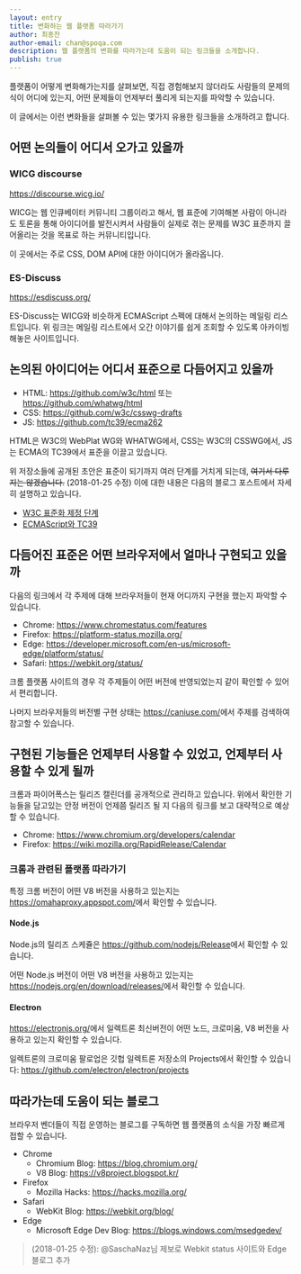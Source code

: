 ```yaml
---
layout: entry
title: 변화하는 웹 플랫폼 따라가기
author: 최종찬
author-email: chan@spoqa.com
description: 웹 플랫폼의 변화를 따라가는데 도움이 되는 링크들을 소개합니다.
publish: true
---
```


플랫폼이 어떻게 변화해가는지를 살펴보면,
직접 경험해보지 않더라도 사람들의 문제의식이 어디에 있는지,
어떤 문제들이 언제부터 풀리게 되는지를 파악할 수 있습니다.

이 글에서는 이런 변화들을 살펴볼 수 있는 몇가지 유용한 링크들을 소개하려고 합니다.


## 어떤 논의들이 어디서 오가고 있을까

### WICG discourse

<https://discourse.wicg.io/>

WICG는 웹 인큐베이터 커뮤니티 그룹이라고 해서,
웹 표준에 기여해본 사람이 아니라도
토론을 통해 아이디어를 발전시켜서 사람들이 실제로 겪는 문제를
W3C 표준까지 끌어올리는 것을 목표로 하는 커뮤니티입니다.

이 곳에서는 주로 CSS, DOM API에 대한 아이디어가 올라옵니다.

### ES-Discuss

<https://esdiscuss.org/>

ES-Discuss는 WICG와 비슷하게 ECMAScript 스펙에 대해서 논의하는 메일링 리스트입니다.
위 링크는 메일링 리스트에서 오간 이야기를 쉽게 조회할 수 있도록 아카이빙 해놓은 사이트입니다.


## 논의된 아이디어는 어디서 표준으로 다듬어지고 있을까

- HTML: <https://github.com/w3c/html> 또는 <https://github.com/whatwg/html>
- CSS: <https://github.com/w3c/csswg-drafts>
- JS: <https://github.com/tc39/ecma262>

HTML은 W3C의 WebPlat WG와 WHATWG에서, CSS는 W3C의 CSSWG에서, JS는 ECMA의 TC39에서 표준을 이끌고 있습니다.

위 저장소들에 공개된 초안은 표준이 되기까지 여러 단계를 거치게 되는데, <del>여기서 다루지는 않겠습니다.</del>
(2018-01-25 수정) 이에 대한 내용은 다음의 블로그 포스트에서 자세히 설명하고 있습니다.

- [W3C 표준화 제정 단계](http://wit.nts-corp.com/2013/10/16/280)
- [ECMAScript와 TC39](http://ahnheejong.name/articles/ecmascript-tc39/)


## 다듬어진 표준은 어떤 브라우저에서 얼마나 구현되고 있을까

다음의 링크에서 각 주제에 대해 브라우저들이 현재 어디까지 구현을 했는지 파악할 수 있습니다.

- Chrome: <https://www.chromestatus.com/features>
- Firefox: <https://platform-status.mozilla.org/>
- Edge: <https://developer.microsoft.com/en-us/microsoft-edge/platform/status/>
- Safari: <https://webkit.org/status/>

크롬 플랫폼 사이트의 경우 각 주제들이 어떤 버전에 반영되었는지 같이 확인할 수 있어서 편리합니다.

나머지 브라우저들의 버전별 구현 상태는 <https://caniuse.com/>에서 주제를 검색하여 참고할 수 있습니다.


## 구현된 기능들은 언제부터 사용할 수 있었고, 언제부터 사용할 수 있게 될까

크롬과 파이어폭스는 릴리즈 캘린더를 공개적으로 관리하고 있습니다. 위에서 확인한 기능들을 담고있는 안정 버전이 언제쯤 릴리즈 될 지 다음의 링크를 보고 대략적으로 예상할 수 있습니다.

- Chrome: <https://www.chromium.org/developers/calendar>
- Firefox: <https://wiki.mozilla.org/RapidRelease/Calendar>

### 크롬과 관련된 플랫폼 따라가기

특정 크롬 버전이 어떤 V8 버전을 사용하고 있는지는 <https://omahaproxy.appspot.com/>에서 확인할 수 있습니다.

#### Node.js

Node.js의 릴리즈 스케쥴은 <https://github.com/nodejs/Release>에서 확인할 수 있습니다.

어떤 Node.js 버전이 어떤 V8 버전을 사용하고 있는지는 <https://nodejs.org/en/download/releases/>에서 확인할 수 있습니다.

#### Electron

<https://electronjs.org/>에서 일렉트론 최신버전이 어떤 노드, 크로미움, V8 버전을 사용하고 있는지 확인할 수 있습니다.

일렉트론의 크로미움 팔로업은 깃헙 일렉트론 저장소의 Projects에서 확인할 수 있습니다: <https://github.com/electron/electron/projects>


## 따라가는데 도움이 되는 블로그

브라우저 벤더들이 직접 운영하는 블로그를 구독하면 웹 플랫폼의 소식을 가장 빠르게 접할 수 있습니다.

- Chrome
    - Chromium Blog: <https://blog.chromium.org/>
    - V8 Blog: <https://v8project.blogspot.kr/>
- Firefox
    - Mozilla Hacks: <https://hacks.mozilla.org/>
- Safari
    - WebKit Blog: <https://webkit.org/blog/>
- Edge
    - Microsoft Edge Dev Blog: <https://blogs.windows.com/msedgedev/>


> (2018-01-25 수정): @SaschaNaz님 제보로 Webkit status 사이트와 Edge 블로그 추가
